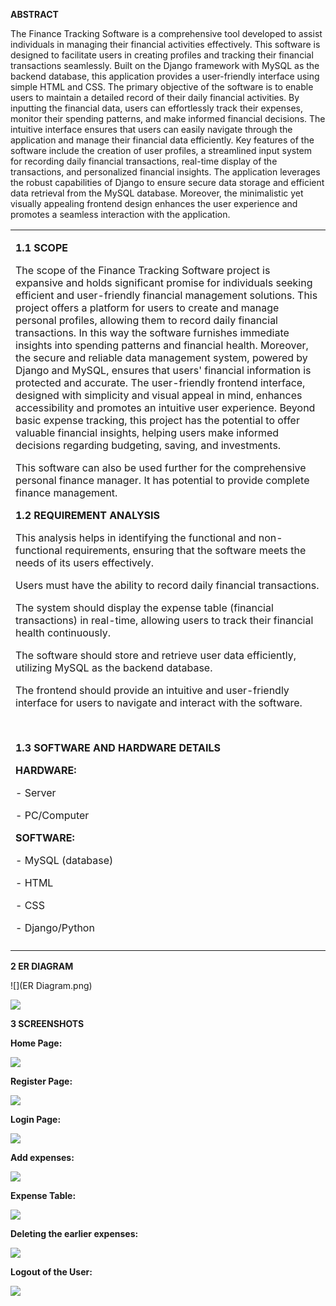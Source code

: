 ﻿
**ABSTRACT**

The Finance Tracking Software is a comprehensive tool developed to assist individuals in managing their financial activities effectively. This software is designed to facilitate users in creating profiles and tracking their financial transactions seamlessly. Built on the Django framework with MySQL as the backend database, this application provides a user-friendly interface using simple HTML and CSS. The primary objective of the software is to enable users to maintain a detailed record of their daily financial activities. By inputting the financial data, users can effortlessly track their expenses, monitor their spending patterns, and make informed financial decisions. The intuitive interface ensures that users can easily navigate through the application and manage their financial data efficiently. Key features of the software include the creation of user profiles, a streamlined input system for recording daily financial transactions, real-time display of the transactions, and personalized financial insights. The application leverages the robust capabilities of Django to ensure secure data storage and efficient data retrieval from the MySQL database. Moreover, the minimalistic yet visually appealing frontend design enhances the user experience and promotes a seamless interaction with the application.


||
| - |
|<p></p><p>**1.1 SCOPE**</p><p></p><p>The scope of the Finance Tracking Software project is expansive and holds significant promise for individuals seeking efficient and user-friendly financial management solutions. This project offers a platform for users to create and manage personal profiles, allowing them to record daily financial transactions. In this way the software furnishes immediate insights into spending patterns and financial health. Moreover, the secure and reliable data management system, powered by Django and MySQL, ensures that users' financial information is protected and accurate. The user-friendly frontend interface, designed with simplicity and visual appeal in mind, enhances accessibility and promotes an intuitive user experience. Beyond basic expense tracking, this project has the potential to offer valuable financial insights, helping users make informed decisions regarding budgeting, saving, and investments.</p><p>This software can also be used further for the comprehensive personal finance manager. It has potential to provide complete finance management.</p><p></p><p></p><p></p><p></p><p></p><p></p><p></p><p></p><p></p><p></p><p></p><p>**1.2 REQUIREMENT ANALYSIS**</p><p></p><p>This analysis helps in identifying the functional and non-functional requirements, ensuring that the software meets the needs of its users effectively.</p><p>Users must have the ability to record daily financial transactions.</p><p>The system should display the expense table (financial transactions) in real-time, allowing users to track their financial health continuously.</p><p>The software should store and retrieve user data efficiently, utilizing MySQL as the backend database.</p><p>The frontend should provide an intuitive and user-friendly interface for users to navigate and interact with the software.</p><p><br></p><p>**1.3 SOFTWARE AND HARDWARE DETAILS**</p><p></p><p></p><p>**HARDWARE:**</p><p></p><p>- Server</p><p>- PC/Computer</p><p></p><p></p><p>**SOFTWARE:**</p><p></p><p>- MySQL (database)</p><p>- HTML</p><p>- CSS</p><p>- Django/Python</p>|
||








**2 ER DIAGRAM**

![](ER Diagram.png)


![](Tables.png)


**3 SCREENSHOTS**


**Home Page:**

![](home_page.jpeg)



**Register Page:**

![](register.jpeg)







**Login Page:**

![](login.jpeg)



**Add expenses:**

![](add.jpeg)




**Expense Table:**

![](expenses.jpeg)



**Deleting the earlier expenses:**

![](delete.jpeg)






**Logout of the User:**

![](logout.jpeg)
























